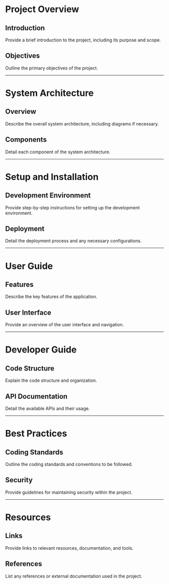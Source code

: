 # Project Overview

## Introduction
Provide a brief introduction to the project, including its purpose and scope.

## Objectives
Outline the primary objectives of the project.

---

# System Architecture

## Overview
Describe the overall system architecture, including diagrams if necessary.

## Components
Detail each component of the system architecture.

---

# Setup and Installation

## Development Environment
Provide step-by-step instructions for setting up the development environment.

## Deployment
Detail the deployment process and any necessary configurations.

---

# User Guide

## Features
Describe the key features of the application.

## User Interface
Provide an overview of the user interface and navigation.

---

# Developer Guide

## Code Structure
Explain the code structure and organization.

## API Documentation
Detail the available APIs and their usage.

---

# Best Practices

## Coding Standards
Outline the coding standards and conventions to be followed.

## Security
Provide guidelines for maintaining security within the project.

---

# Resources

## Links
Provide links to relevant resources, documentation, and tools.

## References
List any references or external documentation used in the project.

